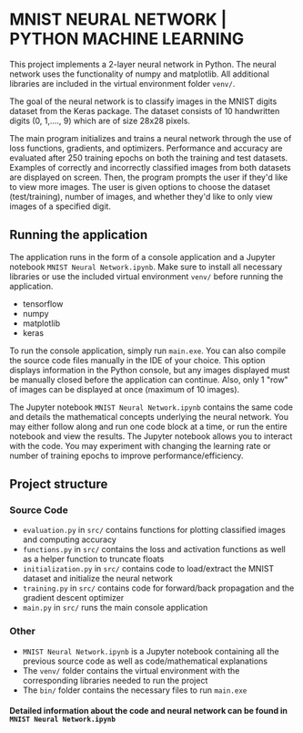 # MNIST NEURAL NETWORK | PYTHON MACHINE LEARNING

This project implements a 2-layer neural network in Python.
The neural network uses the functionality of numpy and matplotlib. 
All additional libraries are included in the virtual environment folder `venv/`.

The goal of the neural network is to classify images in the MNIST digits dataset from the Keras package.
The dataset consists of 10 handwritten digits (0, 1,...., 9) which are of size 28x28 pixels.

The main program initializes and trains a neural network through the use of loss functions, gradients, and optimizers.
Performance and accuracy are evaluated after 250 training epochs on both the training and test datasets.
Examples of correctly and incorrectly classified images from both datasets are displayed on screen.
Then, the program prompts the user if they'd like to view more images.
The user is given  options to choose the dataset (test/training), number of images, and whether they'd like to only view images of a specified digit.

## Running the application
The application runs in the form of a console application and a Jupyter notebook `MNIST Neural Network.ipynb`.
Make sure to install all necessary libraries or use the included virtual environment `venv/` before running the application.
- tensorflow
- numpy
- matplotlib
- keras

To run the console application, simply run `main.exe`.
You can also compile the source code files manually in the IDE of your choice.
This option displays information in the Python console, but any images displayed must be manually closed before the application can continue.
Also, only 1 "row" of images can be displayed at once (maximum of 10 images).

The Jupyter notebook `MNIST Neural Network.ipynb` contains the same code and details the mathematical concepts underlying the neural network.
You may either follow along and run one code block at a time, or run the entire notebook and view the results.
The Jupyter notebook allows you to interact with the code.
You may experiment with changing the learning rate or number of training epochs to improve performance/efficiency.

## Project structure
### Source Code
- `evaluation.py` in `src/` contains functions for plotting classified images and computing accuracy
- `functions.py` in `src/` contains the loss and activation functions as well as a helper function to truncate floats
- `initialization.py` in `src/` contains code to load/extract the MNIST dataset and initialize the neural network
- `training.py` in `src/` contains code for forward/back propagation and the gradient descent optimizer
- `main.py` in `src/` runs the main console application

### Other
- `MNIST Neural Network.ipynb` is a Jupyter notebook containing all the previous source code as well as code/mathematical explanations 
- The `venv/` folder contains the virtual environment with the corresponding libraries needed to run the project
- The `bin/` folder contains the necessary files to run `main.exe`

#### Detailed information about the code and neural network can be found in `MNIST Neural Network.ipynb`